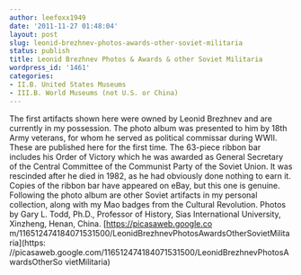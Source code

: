 ```yaml
---
author: leefoxx1949
date: '2011-11-27 01:48:04'
layout: post
slug: leonid-brezhnev-photos-awards-other-soviet-militaria
status: publish
title: Leonid Brezhnev Photos & Awards & other Soviet Militaria
wordpress_id: '1461'
categories:
- II.B. United States Museums
- III.B. World Museums (not U.S. or China)
---
```


The first artifacts shown here were owned by Leonid Brezhnev and are currently
in my possession. The photo album was presented to him by 18th Army veterans,
for whom he served as political commissar during WWII. These are published
here for the first time. The 63-piece ribbon bar includes his Order of Victory
which he was awarded as General Secretary of the Central Committee of the
Communist Party of the Soviet Union. It was rescinded after he died in 1982,
as he had obviously done nothing to earn it. Copies of the ribbon bar have
appeared on eBay, but this one is genuine. Following the photo album are other
Soviet artifacts in my personal collection, along with my Mao badges from the
Cultural Revolution. Photos by Gary L. Todd, Ph.D., Professor of History, Sias
International University, Xinzheng, Henan, China. [https://picasaweb.google.co
m/116512474184071531500/LeonidBrezhnevPhotosAwardsOtherSovietMilitaria](https:
//picasaweb.google.com/116512474184071531500/LeonidBrezhnevPhotosAwardsOtherSo
vietMilitaria)


